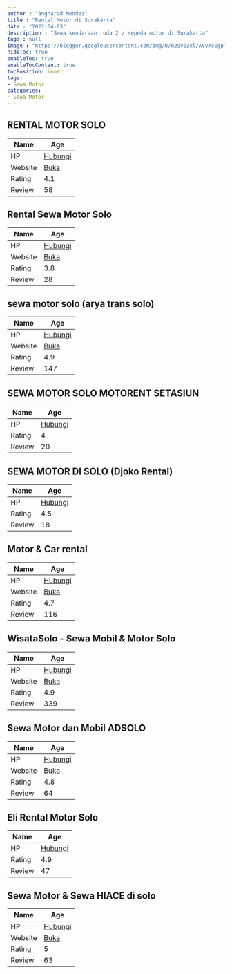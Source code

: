 ```yaml
---
author : "Angharad Mendez"
title : "Rental Motor di Surakarta"
date : "2022-04-03"
description : "Sewa kendaraan roda 2 / sepeda motor di Surakarta"
tags : null
image : "https://blogger.googleusercontent.com/img/b/R29vZ2xl/AVvXsEgpmx8D2P1MDDlCzh7n2r1cqYL89dgHknO57S7RgVcCglITTdgfUfBBQOs6GN-IbjqzNne7_9ZrW6hD5wq0KmqoAp89meL-a0SVpFZuXnWeCgJsit6GhNvSaoWVGh5AdqnZzWlEA5r00cVtyUq6GNYUPpugEaEPudSaIJr7JzM6psYIktReN4XVdI7Yag/w300-h200/rental-motor-di-surakarta.png"
hideToc: true
enableToc: true
enableTocContent: true
tocPosition: inner
tags:
- Sewa Motor
categories:
- Sewa Motor
---
```



## RENTAL MOTOR SOLO

Name | Age
--------|------
HP | [Hubungi](https://pcandroidplayer.blogspot.com/?clayads=https://getnumber.ndower.dev?phone=MDg1NjQyNjc5MTA5)
Website | [Buka](https://pcandroidplayer.blogspot.com/?clayads=aHR0cDovL3JlbnRhbG1vdG9yc29sbzA4NS02NDItNjc5LTEwOS5ibG9nc3BvdC5jby5pZC8=) 
Rating | 4.1
Review | 58


## Rental Sewa Motor Solo

Name | Age
--------|------
HP | [Hubungi](https://pcandroidplayer.blogspot.com/?clayads=https://getnumber.ndower.dev?phone=MDg1NjQ2NDQ0MDMx)
Website | [Buka](https://pcandroidplayer.blogspot.com/?clayads=aHR0cDovL3JlbnRhbG1vdG9yZGlzb2xvLmJsb2dzcG90LmNvbS8=) 
Rating | 3.8
Review | 28


## sewa motor solo (arya trans solo)

Name | Age
--------|------
HP | [Hubungi](https://pcandroidplayer.blogspot.com/?clayads=https://getnumber.ndower.dev?phone=MDgyMjQyMjc2OTIw)
Website | [Buka](https://pcandroidplayer.blogspot.com/?clayads=aHR0cHM6Ly93YS5tZS82MjgyMjQyMjc2OTIw) 
Rating | 4.9
Review | 147


## SEWA MOTOR SOLO MOTORENT SETASIUN

Name | Age
--------|------
HP | [Hubungi](https://pcandroidplayer.blogspot.com/?clayads=https://getnumber.ndower.dev?phone=MDgxMjE1MDA0ODQy)
Rating | 4
Review | 20


## SEWA MOTOR DI SOLO (Djoko Rental)

Name | Age
--------|------
HP | [Hubungi](https://pcandroidplayer.blogspot.com/?clayads=https://getnumber.ndower.dev?phone=MDg3ODIwNDIwNzA4)
Rating | 4.5
Review | 18


## Motor &amp; Car rental

Name | Age
--------|------
HP | [Hubungi](https://pcandroidplayer.blogspot.com/?clayads=https://getnumber.ndower.dev?phone=MDg1NjQ3NTAyMjk5)
Website | [Buka](https://pcandroidplayer.blogspot.com/?clayads=aHR0cDovL3d3dy5zZXdhbW90b3Jtb2JpbHNvbG8uY29tLw==) 
Rating | 4.7
Review | 116


## WisataSolo - Sewa Mobil &amp; Motor Solo

Name | Age
--------|------
HP | [Hubungi](https://pcandroidplayer.blogspot.com/?clayads=https://getnumber.ndower.dev?phone=MDgxODE4NjI4NQ==)
Website | [Buka](https://pcandroidplayer.blogspot.com/?clayads=aHR0cDovL3dpc2F0YXNvbG8uaWQv) 
Rating | 4.9
Review | 339


## Sewa Motor dan Mobil ADSOLO

Name | Age
--------|------
HP | [Hubungi](https://pcandroidplayer.blogspot.com/?clayads=https://getnumber.ndower.dev?phone=MDg1ODc3MjE3NDc3)
Website | [Buka](https://pcandroidplayer.blogspot.com/?clayads=aHR0cDovL2Fkc29sby5pZC8=) 
Rating | 4.8
Review | 64


## Eli Rental Motor Solo

Name | Age
--------|------
HP | [Hubungi](https://pcandroidplayer.blogspot.com/?clayads=https://getnumber.ndower.dev?phone=MDg5ODE5MDQ3NDc=)
Rating | 4.9
Review | 47


## Sewa Motor &amp; Sewa HIACE di solo

Name | Age
--------|------
HP | [Hubungi](https://pcandroidplayer.blogspot.com/?clayads=https://getnumber.ndower.dev?phone=MDg1NjQ3NTAyMjk5)
Website | [Buka](https://pcandroidplayer.blogspot.com/?clayads=aHR0cDovL3Nld2Ftb3Rvcm1vYmlsc29sby5jb20v) 
Rating | 5
Review | 63


